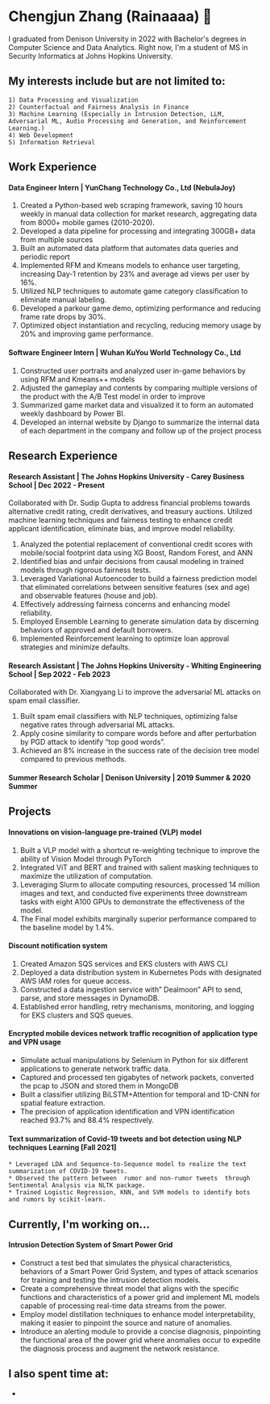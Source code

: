 # Chengjun Zhang (Rainaaaa) 👋

 I graduated from Denison University in 2022 with Bachelor's degrees in Computer Science and Data Analytics. Right now, I'm a student of MS in Security Informatics at Johns Hopkins University.

## My interests include but are not limited to:
    1) Data Processing and Visualization
    2) Counterfactual and Fairness Analysis in Finance
    3) Machine Learning (Especially in Intrusion Detection, LLM, Adversarial ML, Audio Processing and Generation, and Reinforcement Learning.)
    4) Web Development
    5) Information Retrieval
   
## Work Experience
   #### Data Engineer Intern | YunChang Technology Co., Ltd (NebulaJoy)
   1) Created a Python-based web scraping framework, saving 10 hours weekly in manual data collection for market research, aggregating data from 8000+ mobile games (2010-2020).
   2) Developed a data pipeline for processing and integrating 300GB+ data from multiple sources
   3) Built an automated data platform that automates data queries and periodic report
   4) Implemented RFM and Kmeans models to enhance user targeting, increasing Day-1 retention by 23% and average ad views per user by 16%.
   5) Utilized NLP techniques to automate game category classification to eliminate manual labeling.
   6) Developed a parkour game demo, optimizing performance and reducing frame rate drops by 30%.
   7) Optimized object instantiation and recycling, reducing memory usage by 20% and improving game performance.
     
   #### Software Engineer Intern | Wuhan KuYou World Technology Co., Ltd
   1) Constructed user portraits and analyzed user in-game behaviors by using RFM and Kmeans++ models
   2) Adjusted the gameplay and contents by comparing multiple versions of the product with the A/B Test model in order to improve
   3) Summarized game market data and visualized it to form an automated weekly dashboard by Power BI.
   4) Developed an internal website by Django to summarize the internal data of each department in the company and follow up of the project process

## Research Experience
#### Research Assistant | The Johns Hopkins University - Carey Business School | Dec 2022 - Present 
Collaborated with Dr. Sudip Gupta to address financial problems towards alternative credit rating, credit derivatives, and treasury auctions. Utilized machine learning techniques and fairness testing to enhance credit applicant identification, eliminate bias, and improve model reliability.
1) Analyzed the potential replacement of conventional credit scores with mobile/social footprint data using XG Boost, Random Forest, and ANN
2) Identified bias and unfair decisions from causal modeling in trained models through rigorous fairness tests.
3) Leveraged Variational Autoencoder to build a fairness prediction model that eliminated correlations between sensitive features (sex and age) and observable features (house and job).
4) Effectively addressing fairness concerns and enhancing model reliability.
5) Employed Ensemble Learning to generate simulation data by discerning behaviors of approved and default borrowers.
6) Implemented Reinforcement learning to optimize loan approval strategies and minimize defaults.

#### Research Assistant | The Johns Hopkins University - Whiting Engineering School | Sep 2022 - Feb 2023 
Collaborated with Dr. Xiangyang Li to improve the adversarial ML attacks on spam email classifier.
1) Built spam email classifiers with NLP techniques, optimizing false negative rates through adversarial ML attacks.
2) Apply cosine similarity to compare words before and after perturbation by PGD attack to identify “top good words”.
3) Achieved an 8% increase in the success rate of the decision tree model compared to previous methods.
  
#### Summer Research Scholar | Denison University | 2019 Summer & 2020 Summer
    



## Projects
#### Innovations on vision-language pre-trained (VLP) model 
1) Built a VLP model with a shortcut re-weighting technique to improve the ability of Vision Model through PyTorch
2) Integrated ViT and BERT and trained with salient masking techniques to maximize the utilization of computation.
3) Leveraging Slurm to allocate computing resources, processed 14 million images and text, and conducted five experiments three downstream tasks with eight A100 GPUs to demonstrate the effectiveness of the model.
4) The Final model exhibits marginally superior performance compared to the baseline model by 1.4%.
     
#### Discount notification system 
1) Created Amazon SQS services and EKS clusters with AWS CLI
2) Deployed a data distribution system in Kubernetes Pods with designated AWS IAM roles for queue access.
3) Constructed a data ingestion service with” Dealmoon” API to send, parse, and store messages in DynamoDB.
4) Established error handling, retry mechanisms, monitoring, and logging for EKS clusters and SQS queues.
     
#### Encrypted mobile devices network traffic recognition of application type and VPN usage  
   * Simulate actual manipulations by Selenium in Python for six different applications to generate network traffic data.  
   * Captured and processed ten gigabytes of network packets, converted the pcap to JSON and stored them in MongoDB
   * Built a classifier utilizing BiLSTM+Attention for temporal and 1D-CNN for spatial feature extraction.
   * The precision of application identification and VPN identification reached 93.7% and 88.4% respectively.
     

#### Text summarization of Covid-19 tweets and bot detection using NLP techniques Learning [Fall 2021]
    * Leveraged LDA and Sequence-to-Sequence model to realize the text summarization of COVID-19 tweets.
    * Observed the pattern between  rumor and non-rumor tweets  through Sentimental Analysis via NLTK package.
    * Trained Logistic Regression, KNN, and SVM models to identify bots and rumors by scikit-learn. 
 

## Currently, I'm working on...

#### Intrusion Detection System of Smart Power Grid
* Construct a test bed that simulates the physical characteristics, behaviors of a Smart Power Grid System, and types of attack scenarios for training and testing the intrusion detection models.
* Create a comprehensive threat model that aligns with the specific functions and characteristics of a power grid and implement ML models capable of processing real-time data streams from the power.
* Employ model distillation techniques to enhance model interpretability, making it easier to pinpoint the source and nature of anomalies.
* Introduce an alerting module to provide a concise diagnosis, pinpointing the functional area of the power grid where anomalies occur to expedite the diagnosis process and augment the network resistance.

    
## I also spent time at:
* 

